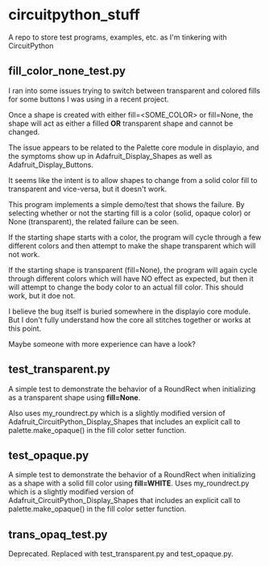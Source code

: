 # circuitpython_stuff
A repo to store test programs, examples, etc. as I'm tinkering with CircuitPython

## fill_color_none_test.py

I ran into some issues trying to switch between transparent and colored fills for some buttons I was using in a recent
project.

Once a shape is created with either fill=<SOME_COLOR> or fill=None, the shape will act as either a filled **OR**
transparent shape and cannot be changed.

The issue appears to be related to the Palette core module in displayio, and the symptoms show up in
Adafruit_Display_Shapes as well as Adafruit_Display_Buttons.

It seems like the intent is to allow shapes to change from a solid color fill to transparent and vice-versa,
but it doesn't work.

This program implements a simple demo/test that shows the failure. By selecting whether or not the
starting fill is a color (solid, opaque color) or None (transparent), the related failure can be seen.

If the starting shape starts with a color, the program will cycle through a few different colors and then attempt to
make the shape transparent which will not work.

If the starting shape is transparent (fill=None), the program will again cycle through different colors which will have
NO effect as expected, but then it will attempt to change the body color to an actual fill color. This should work,
but it doe not.

I believe the bug itself is buried somewhere in the displayio core module. But I don't fully understand how the core
all stitches together or works at this point.

Maybe someone with more experience can have a look?

## test_transparent.py
A simple test to demonstrate the behavior of a RoundRect when initializing as a transparent shape using **fill=None**.

Also uses my_roundrect.py which is a slightly modified version of Adafruit_CircuitPython_Display_Shapes that includes
an explicit call to palette.make_opaque() in the fill color setter function.

## test_opaque.py
A simple test to demonstrate the behavior of a RoundRect when initializing as a shape with a solid fill
color using **fill=WHITE**. Uses my_roundrect.py which is a slightly modified version of Adafruit_CircuitPython_Display_Shapes
that includes an explicit call to palette.make_opaque() in the fill color setter function.

## trans_opaq_test.py
Deprecated. Replaced with test_transparent.py and test_opaque.py.
